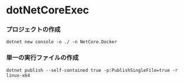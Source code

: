 dotNetCoreExec
===

### プロジェクトの作成

```
dotnet new console -o ./ -n NetCore.Docker
```

### 単一の実行ファイルの作成

```
dotnet publish --self-contained true -p:PublishSingleFile=true -r linux-x64
```
